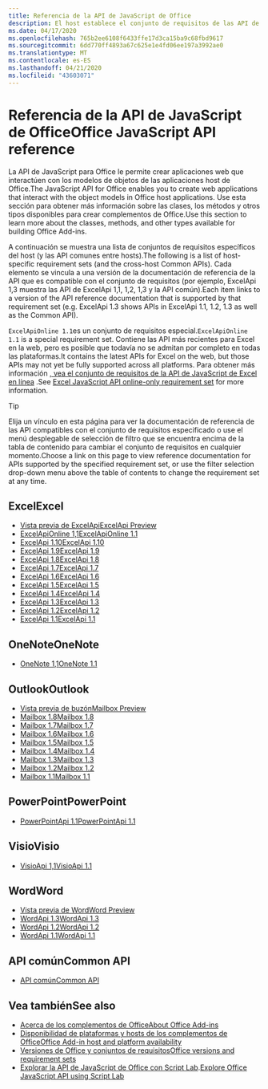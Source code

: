 ```yaml
---
title: Referencia de la API de JavaScript de Office
description: El host establece el conjunto de requisitos de las API de JavaScript de Office.
ms.date: 04/17/2020
ms.openlocfilehash: 765b2ee6108f6433ffe17d3ca15ba9c68fbd9617
ms.sourcegitcommit: 6dd770ff4893a67c625e1e4fd06ee197a3992ae0
ms.translationtype: MT
ms.contentlocale: es-ES
ms.lasthandoff: 04/21/2020
ms.locfileid: "43603071"
---
```

# <a name="office-javascript-api-reference"></a><span data-ttu-id="c2332-103">Referencia de la API de JavaScript de Office</span><span class="sxs-lookup"><span data-stu-id="c2332-103">Office JavaScript API reference</span></span>

<span data-ttu-id="c2332-104">La API de JavaScript para Office le permite crear aplicaciones web que interactúen con los modelos de objetos de las aplicaciones host de Office.</span><span class="sxs-lookup"><span data-stu-id="c2332-104">The JavaScript API for Office enables you to create web applications that interact with the object models in Office host applications.</span></span> <span data-ttu-id="c2332-105">Use esta sección para obtener más información sobre las clases, los métodos y otros tipos disponibles para crear complementos de Office.</span><span class="sxs-lookup"><span data-stu-id="c2332-105">Use this section to learn more about the classes, methods, and other types available for building Office Add-ins.</span></span>

<span data-ttu-id="c2332-106">A continuación se muestra una lista de conjuntos de requisitos específicos del host (y las API comunes entre hosts).</span><span class="sxs-lookup"><span data-stu-id="c2332-106">The following is a list of host-specific requirement sets (and the cross-host Common APIs).</span></span> <span data-ttu-id="c2332-107">Cada elemento se vincula a una versión de la documentación de referencia de la API que es compatible con el conjunto de requisitos (por ejemplo, ExcelApi 1,3 muestra las API de ExcelApi 1,1, 1,2, 1,3 y la API común).</span><span class="sxs-lookup"><span data-stu-id="c2332-107">Each item links to a version of the API reference documentation that is supported by that requirement set (e.g. ExcelApi 1.3 shows APIs in ExcelApi 1.1, 1.2, 1.3 as well as the Common API).</span></span>

<span data-ttu-id="c2332-108">`ExcelApiOnline 1.1`es un conjunto de requisitos especial.</span><span class="sxs-lookup"><span data-stu-id="c2332-108">`ExcelApiOnline 1.1` is a special requirement set.</span></span> <span data-ttu-id="c2332-109">Contiene las API más recientes para Excel en la web, pero es posible que todavía no se admitan por completo en todas las plataformas.</span><span class="sxs-lookup"><span data-stu-id="c2332-109">It contains the latest APIs for Excel on the web, but those APIs may not yet be fully supported across all platforms.</span></span> <span data-ttu-id="c2332-110">Para obtener más información [, vea el conjunto de requisitos de la API de JavaScript de Excel en línea](/office/dev/add-ins/reference/requirement-sets/excel-api-online-requirement-set) .</span><span class="sxs-lookup"><span data-stu-id="c2332-110">See [Excel JavaScript API online-only requirement set](/office/dev/add-ins/reference/requirement-sets/excel-api-online-requirement-set) for more information.</span></span>

> [!TIP]
> <span data-ttu-id="c2332-111">Elija un vínculo en esta página para ver la documentación de referencia de las API compatibles con el conjunto de requisitos especificado o use el menú desplegable de selección de filtro que se encuentra encima de la tabla de contenido para cambiar el conjunto de requisitos en cualquier momento.</span><span class="sxs-lookup"><span data-stu-id="c2332-111">Choose a link on this page to view reference documentation for APIs supported by the specified requirement set, or use the filter selection drop-down menu above the table of contents to change the requirement set at any time.</span></span>

## <a name="excel"></a><span data-ttu-id="c2332-112">Excel</span><span class="sxs-lookup"><span data-stu-id="c2332-112">Excel</span></span>

- [<span data-ttu-id="c2332-113">Vista previa de ExcelApi</span><span class="sxs-lookup"><span data-stu-id="c2332-113">ExcelApi Preview</span></span>](/javascript/api/excel?view=excel-js-preview)
- [<span data-ttu-id="c2332-114">ExcelApiOnline 1,1</span><span class="sxs-lookup"><span data-stu-id="c2332-114">ExcelApiOnline 1.1</span></span>](/javascript/api/excel?view=excel-js-online)
- [<span data-ttu-id="c2332-115">ExcelApi 1.10</span><span class="sxs-lookup"><span data-stu-id="c2332-115">ExcelApi 1.10</span></span>](/javascript/api/excel?view=excel-js-1.10)
- [<span data-ttu-id="c2332-116">ExcelApi 1.9</span><span class="sxs-lookup"><span data-stu-id="c2332-116">ExcelApi 1.9</span></span>](/javascript/api/excel?view=excel-js-1.9)
- [<span data-ttu-id="c2332-117">ExcelApi 1.8</span><span class="sxs-lookup"><span data-stu-id="c2332-117">ExcelApi 1.8</span></span>](/javascript/api/excel?view=excel-js-1.8)
- [<span data-ttu-id="c2332-118">ExcelApi 1.7</span><span class="sxs-lookup"><span data-stu-id="c2332-118">ExcelApi 1.7</span></span>](/javascript/api/excel?view=excel-js-1.7)
- [<span data-ttu-id="c2332-119">ExcelApi 1.6</span><span class="sxs-lookup"><span data-stu-id="c2332-119">ExcelApi 1.6</span></span>](/javascript/api/excel?view=excel-js-1.6)
- [<span data-ttu-id="c2332-120">ExcelApi 1.5</span><span class="sxs-lookup"><span data-stu-id="c2332-120">ExcelApi 1.5</span></span>](/javascript/api/excel?view=excel-js-1.5)
- [<span data-ttu-id="c2332-121">ExcelApi 1.4</span><span class="sxs-lookup"><span data-stu-id="c2332-121">ExcelApi 1.4</span></span>](/javascript/api/excel?view=excel-js-1.4)
- [<span data-ttu-id="c2332-122">ExcelApi 1.3</span><span class="sxs-lookup"><span data-stu-id="c2332-122">ExcelApi 1.3</span></span>](/javascript/api/excel?view=excel-js-1.3)
- [<span data-ttu-id="c2332-123">ExcelApi 1.2</span><span class="sxs-lookup"><span data-stu-id="c2332-123">ExcelApi 1.2</span></span>](/javascript/api/excel?view=excel-js-1.2)
- [<span data-ttu-id="c2332-124">ExcelApi 1.1</span><span class="sxs-lookup"><span data-stu-id="c2332-124">ExcelApi 1.1</span></span>](/javascript/api/excel?view=excel-js-1.1)

## <a name="onenote"></a><span data-ttu-id="c2332-125">OneNote</span><span class="sxs-lookup"><span data-stu-id="c2332-125">OneNote</span></span>

- [<span data-ttu-id="c2332-126">OneNote 1,1</span><span class="sxs-lookup"><span data-stu-id="c2332-126">OneNote 1.1</span></span>](/javascript/api/onenote?view=onenote-js-1.1)

## <a name="outlook"></a><span data-ttu-id="c2332-127">Outlook</span><span class="sxs-lookup"><span data-stu-id="c2332-127">Outlook</span></span>

- [<span data-ttu-id="c2332-128">Vista previa de buzón</span><span class="sxs-lookup"><span data-stu-id="c2332-128">Mailbox Preview</span></span>](/javascript/api/outlook?view=outlook-js-preview)
- [<span data-ttu-id="c2332-129">Mailbox 1.8</span><span class="sxs-lookup"><span data-stu-id="c2332-129">Mailbox 1.8</span></span>](/javascript/api/outlook?view=outlook-js-1.8)
- [<span data-ttu-id="c2332-130">Mailbox 1.7</span><span class="sxs-lookup"><span data-stu-id="c2332-130">Mailbox 1.7</span></span>](/javascript/api/outlook?view=outlook-js-1.7)
- [<span data-ttu-id="c2332-131">Mailbox 1.6</span><span class="sxs-lookup"><span data-stu-id="c2332-131">Mailbox 1.6</span></span>](/javascript/api/outlook?view=outlook-js-1.6)
- [<span data-ttu-id="c2332-132">Mailbox 1.5</span><span class="sxs-lookup"><span data-stu-id="c2332-132">Mailbox 1.5</span></span>](/javascript/api/outlook?view=outlook-js-1.5)
- [<span data-ttu-id="c2332-133">Mailbox 1.4</span><span class="sxs-lookup"><span data-stu-id="c2332-133">Mailbox 1.4</span></span>](/javascript/api/outlook?view=outlook-js-1.4)
- [<span data-ttu-id="c2332-134">Mailbox 1.3</span><span class="sxs-lookup"><span data-stu-id="c2332-134">Mailbox 1.3</span></span>](/javascript/api/outlook?view=outlook-js-1.3)
- [<span data-ttu-id="c2332-135">Mailbox 1.2</span><span class="sxs-lookup"><span data-stu-id="c2332-135">Mailbox 1.2</span></span>](/javascript/api/outlook?view=outlook-js-1.2)
- [<span data-ttu-id="c2332-136">Mailbox 1.1</span><span class="sxs-lookup"><span data-stu-id="c2332-136">Mailbox 1.1</span></span>](/javascript/api/outlook?view=outlook-js-1.1)

## <a name="powerpoint"></a><span data-ttu-id="c2332-137">PowerPoint</span><span class="sxs-lookup"><span data-stu-id="c2332-137">PowerPoint</span></span>

- [<span data-ttu-id="c2332-138">PowerPointApi 1.1</span><span class="sxs-lookup"><span data-stu-id="c2332-138">PowerPointApi 1.1</span></span>](/javascript/api/powerpoint?view=powerpoint-js-1.1)

## <a name="visio"></a><span data-ttu-id="c2332-139">Visio</span><span class="sxs-lookup"><span data-stu-id="c2332-139">Visio</span></span>

- [<span data-ttu-id="c2332-140">VisioApi 1,1</span><span class="sxs-lookup"><span data-stu-id="c2332-140">VisioApi 1.1</span></span>](/javascript/api/visio?view=visio-js-1.1)

## <a name="word"></a><span data-ttu-id="c2332-141">Word</span><span class="sxs-lookup"><span data-stu-id="c2332-141">Word</span></span>

- [<span data-ttu-id="c2332-142">Vista previa de Word</span><span class="sxs-lookup"><span data-stu-id="c2332-142">Word Preview</span></span>](/javascript/api/word?view=word-js-preview)
- [<span data-ttu-id="c2332-143">WordApi 1.3</span><span class="sxs-lookup"><span data-stu-id="c2332-143">WordApi 1.3</span></span>](/javascript/api/word?view=word-js-1.3)
- [<span data-ttu-id="c2332-144">WordApi 1.2</span><span class="sxs-lookup"><span data-stu-id="c2332-144">WordApi 1.2</span></span>](/javascript/api/word?view=word-js-1.2)
- [<span data-ttu-id="c2332-145">WordApi 1.1</span><span class="sxs-lookup"><span data-stu-id="c2332-145">WordApi 1.1</span></span>](/javascript/api/word?view=word-js-1.1)

## <a name="common-api"></a><span data-ttu-id="c2332-146">API común</span><span class="sxs-lookup"><span data-stu-id="c2332-146">Common API</span></span>

- [<span data-ttu-id="c2332-147">API común</span><span class="sxs-lookup"><span data-stu-id="c2332-147">Common API</span></span>](/javascript/api/office?view=common-js)

## <a name="see-also"></a><span data-ttu-id="c2332-148">Vea también</span><span class="sxs-lookup"><span data-stu-id="c2332-148">See also</span></span>

- [<span data-ttu-id="c2332-149">Acerca de los complementos de Office</span><span class="sxs-lookup"><span data-stu-id="c2332-149">About Office Add-ins</span></span>](/office/dev/add-ins/overview)
- [<span data-ttu-id="c2332-150">Disponibilidad de plataformas y hosts de los complementos de Office</span><span class="sxs-lookup"><span data-stu-id="c2332-150">Office Add-in host and platform availability</span></span>](/office/dev/add-ins/overview/office-add-in-availability)
- [<span data-ttu-id="c2332-151">Versiones de Office y conjuntos de requisitos</span><span class="sxs-lookup"><span data-stu-id="c2332-151">Office versions and requirement sets</span></span>](/office/dev/add-ins/develop/office-versions-and-requirement-sets)
- <span data-ttu-id="c2332-152">[Explorar la API de JavaScript de Office con Script Lab](/office/dev/add-ins/overview/explore-with-script-lab).</span><span class="sxs-lookup"><span data-stu-id="c2332-152">[Explore Office JavaScript API using Script Lab](/office/dev/add-ins/overview/explore-with-script-lab)</span></span>
